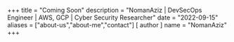 +++
title = "Coming Soon"
description = "NomanAziz | DevSecOps Engineer | AWS, GCP | Cyber Security Researcher"
date = "2022-09-15"
aliases = ["about-us","about-me","contact"]
[ author ]
  name = "NomanAziz"
+++